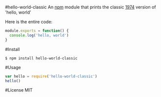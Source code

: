 #hello-world-classic
An [npm](https://www.npmjs.org) module that prints the classic [1974](http://en.wikipedia.org/wiki/Hello_world_program#History) version of 'hello, world'

Here is the entire code:
```js
module.exports = function() {
  console.log('hello, world')
}
```

#Install
```
$ npm install hello-world-classic
```

#Usage
```js
var hello = require('hello-world-classic')
hello()
```

#License
MIT
